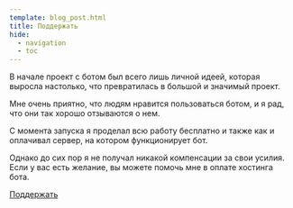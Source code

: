 ```yaml
---
template: blog_post.html
title: Поддержать
hide:
  - navigation
  - toc
---
```

В начале проект с ботом был всего лишь личной идеей, которая выросла настолько, 
что превратилась в большой и значимый проект.

Мне очень приятно, что людям нравится пользоваться ботом, 
и я рад, что они так хорошо отзываются о нем.

С момента запуска я проделал всю работу бесплатно и также как и оплачивал сервер, 
на котором функционирует бот.

Однако до сих пор я не получал никакой компенсации за свои усилия. 
Если у вас есть желание, вы можете помочь мне в оплате хостинга бота.

[Поддержать](https://yoomoney.ru/transfer/a2c?skr_destinationCardSynonim=k9R-mWoHlS0MsbZwSWW56pAE.SC.002.202308)